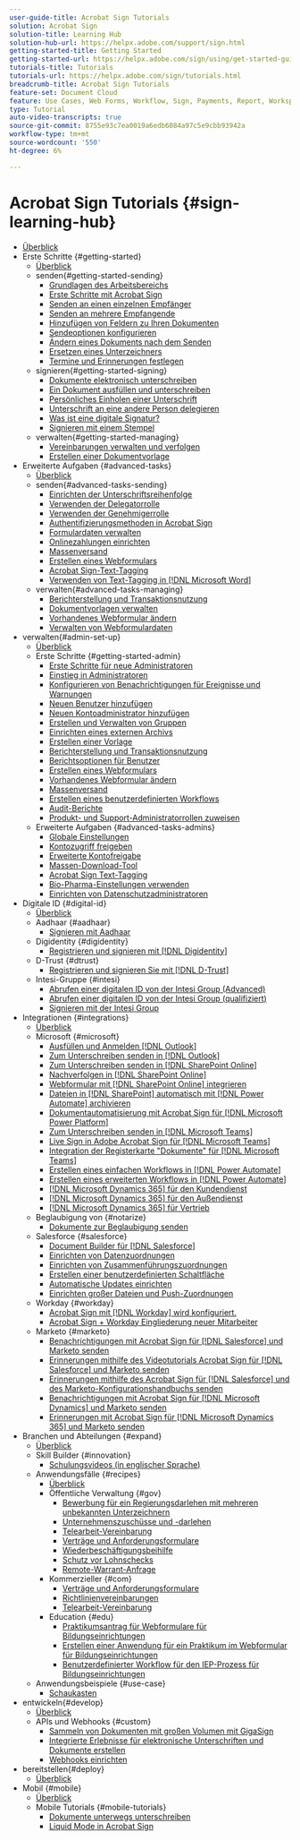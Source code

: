 ```yaml
---
user-guide-title: Acrobat Sign Tutorials
solution: Acrobat Sign
solution-title: Learning Hub
solution-hub-url: https://helpx.adobe.com/support/sign.html
getting-started-title: Getting Started
getting-started-url: https://helpx.adobe.com/sign/using/get-started-guide.html
tutorials-title: Tutorials
tutorials-url: https://helpx.adobe.com/sign/tutorials.html
breadcrumb-title: Acrobat Sign Tutorials
feature-set: Document Cloud
feature: Use Cases, Web Forms, Workflow, Sign, Payments, Report, Workspace, Deadline, Administration, Digital ID, Form, Integrations, Mobile, Skill Builder
type: Tutorial
auto-video-transcripts: true
source-git-commit: 8755e93c7ea0019a6edb6084a97c5e9cbb93942a
workflow-type: tm+mt
source-wordcount: '550'
ht-degree: 6%

---
```



# Acrobat Sign Tutorials {#sign-learning-hub}

+ [Überblick](overview.md)
+ Erste Schritte {#getting-started}
   + [Überblick](sign-beginner-tutorials/beginner-users-overview.md)
   + senden{#getting-started-sending}
      + [Grundlagen des Arbeitsbereichs](sign-beginner-tutorials/quick-tour.md)
      + [Erste Schritte mit Acrobat Sign](sign-beginner-tutorials/new-sender.md)
      + [Senden an einen einzelnen Empfänger](sign-beginner-tutorials/send-to-single-recipient.md)
      + [Senden an mehrere Empfangende](sign-beginner-tutorials/send-to-multiple-recipients.md)
      + [Hinzufügen von Feldern zu Ihren Dokumenten](sign-beginner-tutorials/adding-fields.md)
      + [Sendeoptionen konfigurieren](sign-beginner-tutorials/sending-options.md)
      + [Ändern eines Dokuments nach dem Senden](sign-beginner-tutorials/modify-in-flight.md)
      + [Ersetzen eines Unterzeichners](sign-beginner-tutorials/replace-signer.md)
      + [Termine und Erinnerungen festlegen](sign-beginner-tutorials/set-deadlines-reminders.md)
   + signieren{#getting-started-signing}
      + [Dokumente elektronisch unterschreiben](sign-beginner-tutorials/electronically-sign-a-document.md)
      + [Ein Dokument ausfüllen und unterschreiben](sign-beginner-tutorials/fill-and-sign.md)
      + [Persönliches Einholen einer Unterschrift](sign-beginner-tutorials/sign-in-person.md)
      + [Unterschrift an eine andere Person delegieren](sign-beginner-tutorials/delegate-signing.md)
      + [Was ist eine digitale Signatur?](sign-beginner-tutorials/sign-with-a-digital-signature.md)
      + [Signieren mit einem Stempel](sign-beginner-tutorials/sign-with-a-stamp.md)
   + verwalten{#getting-started-managing}
      + [Vereinbarungen verwalten und verfolgen](sign-beginner-tutorials/manage-and-track.md)
      + [Erstellen einer Dokumentvorlage](https://experienceleague.adobe.com/docs/document-cloud-learn/sign-learning-hub/admin-set-up/getting-started-admin/create-a-template.html)
+ Erweiterte Aufgaben {#advanced-tasks}
   + [Überblick](sign-advanced-users/advanced-users-overview.md)
   + senden{#advanced-tasks-sending}
      + [Einrichten der Unterschriftsreihenfolge](sign-advanced-users/setting-up-routing.md)
      + [Verwenden der Delegatorrolle](sign-advanced-users/delegate-signature.md)
      + [Verwenden der Genehmigerrolle](sign-advanced-users/add-an-approver.md)
      + [Authentifizierungsmethoden in Acrobat Sign](sign-advanced-users/authentication-methods.md)
      + [Formulardaten verwalten](sign-advanced-users/manage-form-data.md)
      + [Onlinezahlungen einrichten](sign-advanced-users/set-up-online-payments.md)
      + [Massenversand](https://experienceleague.adobe.com/docs/document-cloud-learn/sign-learning-hub/admin-set-up/getting-started-admin/megasign.html)
      + [Erstellen eines Webformulars](https://experienceleague.adobe.com/docs/document-cloud-learn/sign-learning-hub/admin-set-up/getting-started-admin/webform.html)
      + [Acrobat Sign-Text-Tagging](https://experienceleague.adobe.com/docs/document-cloud-learn/sign-learning-hub/admin-set-up/advanced-tasks-admins/adobe-sign-text-tagging.html)
      + [Verwenden von Text-Tagging in  [!DNL Microsoft Word]](sign-advanced-users/text-tagging-word.md)
   + verwalten{#advanced-tasks-managing}
      + [Berichterstellung und Transaktionsnutzung](sign-advanced-users/creating-a-report.md)
      + [Dokumentvorlagen verwalten](sign-advanced-users/edit-a-template.md)
      + [Vorhandenes Webformular ändern](sign-advanced-users/modify-webform.md)
      + [Verwalten von Webformulardaten](sign-advanced-users/manage-webform-data.md)
+ verwalten{#admin-set-up}
   + [Überblick](admin/intro-admin-overview.md)
   + Erste Schritte {#getting-started-admin}
      + [Erste Schritte für neue Administratoren](admin/get-started-admin.md)
      + [Einstieg in Administratoren](admin/up-and-running-admin.md)
      + [Konfigurieren von Benachrichtigungen für Ereignisse und Warnungen](admin/set-up-shared-events-and-alert.md)
      + [Neuen Benutzer hinzufügen](admin/add-users-to-your-account.md)
      + [Neuen Kontoadministrator hinzufügen](admin/add-admin.md)
      + [Erstellen und Verwalten von Gruppen](admin/create-and-manage-groups.md)
      + [Einrichten eines externen Archivs](admin/set-up-your-external-archive.md)
      + [Erstellen einer Vorlage](sign-advanced-users/create-a-template.md)
      + [Berichterstellung und Transaktionsnutzung](https://experienceleague.adobe.com/en/docs/document-cloud-learn/sign-learning-hub/advanced-tasks/advanced-tasks-managing/creating-a-report)
      + [Berichtsoptionen für Benutzer](admin/report-options.md)
      + [Erstellen eines Webformulars](sign-advanced-users/webform.md)
      + [Vorhandenes Webformular ändern](https://experienceleague.adobe.com/docs/document-cloud-learn/sign-learning-hub/advanced-tasks/advanced-tasks-managing/modify-webform.html)
      + [Massenversand](sign-advanced-users/megasign.md)
      + [Erstellen eines benutzerdefinierten Workflows](admin/building-a-custom-workflow.md)
      + [Audit-Berichte](admin/audit-reports.md)
      + [Produkt- und Support-Administratorrollen zuweisen](admin/promote-admin.md)
   + Erweiterte Aufgaben {#advanced-tasks-admins}
      + [Globale Einstellungen](admin/learn-about-global-settings.md)
      + [Kontozugriff freigeben](admin/share-account-access.md)
      + [Erweiterte Kontofreigabe](admin/advanced-account-sharing.md)
      + [Massen-Download-Tool](admin/bulk-download-tool.md)
      + [Acrobat Sign Text-Tagging](sign-advanced-users/adobe-sign-text-tagging.md)
      + [Bio-Pharma-Einstellungen verwenden](admin/use-bio-pharma-settings.md)
      + [Einrichten von Datenschutzadministratoren](admin/privacy.md)
+ Digitale ID {#digital-id}
   + [Überblick](digitalid/digitalid-overview.md)
   + Aadhaar {#aadhaar}
      + [Signieren mit Aadhaar](digitalid/aadhaar-sign.md)
   + Digidentity {#digidentity}
      + [Registrieren und signieren mit  [!DNL Digidentity]](digitalid/digidentity-sign.md)
   + D-Trust {#dtrust}
      + [Registrieren und signieren Sie mit [!DNL D-Trust]](digitalid/d-trust.md)
   + Intesi-Gruppe {#intesi}
      + [Abrufen einer digitalen ID von der Intesi Group (Advanced)](digitalid/intesi-advanced.md)
      + [Abrufen einer digitalen ID von der Intesi Group (qualifiziert)](digitalid/intesi-qualified.md)
      + [Signieren mit der Intesi Group](digitalid/intesi-sign.md)
+ Integrationen {#integrations}
   + [Überblick](integrations/integrations-overview.md)
   + Microsoft {#microsoft}
      + [Ausfüllen und Anmelden  [!DNL Outlook]](integrations/fill-and-sign-doc-microsoft-outlook.md)
      + [Zum Unterschreiben senden in  [!DNL Outlook]](integrations/send-for-signature-with-outlook.md)
      + [Zum Unterschreiben senden in  [!DNL SharePoint Online]](integrations/send-for-signature-with-sharepoint-online.md)
      + [Nachverfolgen in  [!DNL SharePoint Online]](integrations/track-an-agreement-with-sharepoint-online.md)
      + [Webformular mit  [!DNL SharePoint Online] integrieren](integrations/integrate-web-form-sharepoint-online.md)
      + [Dateien in  [!DNL SharePoint]  automatisch mit  [!DNL Power Automate] archivieren](integrations/auto-archive-sharepoint-power-automate.md)
      + [Dokumentautomatisierung mit Acrobat Sign für  [!DNL Microsoft Power Platform]](integrations/documentautomation.md)
      + [Zum Unterschreiben senden in  [!DNL Microsoft Teams]](integrations/adobe-sign-teams-mortgage.md)
      + [Live Sign in Adobe Acrobat Sign für  [!DNL Microsoft Teams]](integrations/live-sign-microsoft-teams.md)
      + [Integration der Registerkarte &quot;Dokumente&quot; für  [!DNL Microsoft Teams]](integrations/acrobat-sign-teams-documents-tab.md)
      + [Erstellen eines einfachen Workflows in  [!DNL Power Automate]](integrations/simple-workflow-power-automate.md)
      + [Erstellen eines erweiterten Workflows in  [!DNL Power Automate]](integrations/advanced-workflow-power-automate.md)
      + [[!DNL Microsoft Dynamics 365] für den Kundendienst](integrations/dynamics-customer-service.md)
      + [[!DNL Microsoft Dynamics 365] für den Außendienst](integrations/dynamics-field-service.md)
      + [[!DNL Microsoft Dynamics 365] für Vertrieb](integrations/dynamics-sales.md)
   + Beglaubigung von {#notarize}
      + [Dokumente zur Beglaubigung senden](integrations/send-document-notarize.md)
   + Salesforce {#salesforce}
      + [Document Builder für  [!DNL Salesforce]](integrations/create-an-agreement-template.md)
      + [Einrichten von Datenzuordnungen](integrations/set-up-data-mapping.md)
      + [Einrichten von Zusammenführungszuordnungen](integrations/set-up-merging-map.md)
      + [Erstellen einer benutzerdefinierten Schaltfläche](integrations/create-a-custom-button.md)
      + [Automatische Updates einrichten](integrations/salesforce-automatic-updates.md)
      + [Einrichten großer Dateien und Push-Zuordnungen](integrations/salesforce-large-files.md)
   + Workday {#workday}
      + [Acrobat Sign mit  [!DNL Workday] wird konfiguriert.](integrations/workday.md)
      + [Acrobat Sign + Workday Eingliederung neuer Mitarbeiter](integrations/acrobat-sign-workday-onboarding.md)
   + Marketo {#marketo}
      + [Benachrichtigungen mit Acrobat Sign für  [!DNL Salesforce]  und Marketo senden](integrations/marketo-salesforce-sms.md)
      + [Erinnerungen mithilfe des Videotutorials Acrobat Sign für  [!DNL Salesforce]  und Marketo senden](integrations/marketo-salesforce-reminder-video.md)
      + [Erinnerungen mithilfe des Acrobat Sign für  [!DNL Salesforce]  und des Marketo-Konfigurationshandbuchs senden](integrations/marketo-salesforce-reminder.md)
      + [Benachrichtigungen mit Acrobat Sign für  [!DNL Microsoft Dynamics]  und Marketo senden](integrations/marketo-dynamics-sms.md)
      + [Erinnerungen mit Acrobat Sign für  [!DNL Microsoft Dynamics 365]  und Marketo senden](integrations/marketo-dynamics-reminder.md)
+ Branchen und Abteilungen {#expand}
   + [Überblick](sign-usecase/expand-inspire-overview.md)
   + Skill Builder {#innovation}
      + [Schulungsvideos (in englischer Sprache)](sign-usecase/innovation-series.md)
   + Anwendungsfälle {#recipes}
      + [Überblick](sign-usecase/recipes.md)
      + Öffentliche Verwaltung {#gov}
         + [Bewerbung für ein Regierungsdarlehen mit mehreren unbekannten Unterzeichnern](sign-usecase/webform-multiple-signers.md)
         + [Unternehmenszuschüsse und -darlehen](sign-usecase/usecasegovgrants.md)
         + [Telearbeit-Vereinbarung](sign-usecase/usecasegovtelework.md)
         + [Verträge und Anforderungsformulare](sign-usecase/usecasegovcontracts.md)
         + [Wiederbeschäftigungsbeihilfe](sign-usecase/usecasegovreemployment.md)
         + [Schutz vor Lohnschecks](sign-usecase/usecasegovpaycheck.md)
         + [Remote-Warrant-Anfrage](sign-usecase/usecasegovremote.md)
      + Kommerzieller {#com}
         + [Verträge und Anforderungsformulare](sign-usecase/usecasecomcontracts.md)
         + [Richtlinienvereinbarungen](sign-usecase/usecasecompolicy.md)
         + [Telearbeit-Vereinbarung](sign-usecase/usecasecomtelework.md)
      + Education {#edu}
         + [Praktikumsantrag für Webformulare für Bildungseinrichtungen](sign-usecase/usecase-edu-intern.md)
         + [Erstellen einer Anwendung für ein Praktikum im Webformular für Bildungseinrichtungen](sign-usecase/usecase-edu-intern-create.md)
         + [Benutzerdefinierter Workflow für den IEP-Prozess für Bildungseinrichtungen](sign-usecase/usecase-edu-iep.md)
   + Anwendungsbeispiele {#use-case}
      + [Schaukasten](sign-usecase/use-case-showcase.md)
+ entwickeln{#develop}
   + [Überblick](develop/develop-overview.md)
   + APIs und Webhooks {#custom}
      + [Sammeln von Dokumenten mit großen Volumen mit GigaSign](develop/gigasign.md)
      + [Integrierte Erlebnisse für elektronische Unterschriften und Dokumente erstellen](develop/embeddedesignature.md)
      + [Webhooks einrichten](develop/webhooks.md)
+ bereitstellen{#deploy}
   + [Überblick](deploy-overview.md)
+ Mobil {#mobile}
   + [Überblick](mobile/mobile-overview.md)
   + Mobile Tutorials {#mobile-tutorials}
      + [Dokumente unterwegs unterschreiben](mobile/sign-mobile.md)
      + [Liquid Mode in Acrobat Sign](mobile/liquidmode.md)
